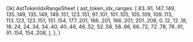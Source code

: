 Ok(
    AstTokenIdxRangeSheet {
        ast_token_idx_ranges: [
            83..91,
            147..149,
            135..149,
            135..149,
            149..151,
            123..151,
            97..101,
            101..105,
            105..109,
            109..113,
            113..123,
            123..151,
            151..154,
            177..201,
            166..201,
            166..201,
            201..208,
            0..12,
            12..18,
            18..24,
            24..34,
            34..40,
            40..46,
            46..52,
            52..58,
            58..66,
            66..72,
            72..78,
            78..91,
            91..154,
            154..208,
        ],
    },
)